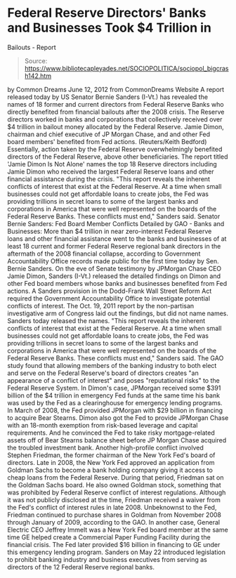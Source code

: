 # Federal Reserve Directors' Banks and Businesses Took $4 Trillion in 
Bailouts - Report

> Source: https://www.bibliotecapleyades.net/SOCIOPOLITICA/sociopol_bigcrash142.htm

by Common Dreams
June 12, 2012
from
CommonDreams Website
A report released today by US Senator Bernie Sanders (I-Vt.) has
revealed the names of 18 former and current directors from
Federal Reserve
Banks who directly benefited from financial bailouts after the 2008 crisis.
The Reserve directors worked in banks and
corporations that collectively received over $4 trillion in bailout money
allocated by the Federal Reserve.
Jamie Dimon, chairman and
chief executive of JP Morgan Chase,
and and other Fed board
members' benefited from Fed actions.
(Reuters/Keith Bedford)
Essentially, action taken by the Federal Reserve
overwhelmingly benefited directors of the Federal Reserve, above other
beneficiaries.
The
report titled 'Jamie Dimon Is Not Alone'
names the top 18 Reserve directors including Jamie Dimon who received
the largest Federal Reserve loans and other financial assistance during the
crisis.
"This report reveals the inherent conflicts
of interest that exist at the Federal Reserve. At a time when small
businesses could not get affordable loans to create jobs, the Fed was
providing trillions in secret loans to some of the largest banks and
corporations in America that were well represented on the boards of the
Federal Reserve Banks. These conflicts must end," Sanders said.
Senator Bernie Sanders:
Fed Board Member Conflicts Detailed by GAO - Banks and
Businesses:
More than $4 trillion in near zero-interest
Federal Reserve loans and other financial assistance went to the banks
and businesses of at least 18 current and former Federal Reserve
regional bank directors in the aftermath of the 2008 financial collapse,
according to Government Accountability Office records made public for
the first time today by Sen. Bernie Sanders.
On the eve of Senate testimony by JPMorgan Chase CEO Jamie Dimon,
Sanders (I-Vt.) released the detailed findings on Dimon and other Fed
board members whose banks and businesses benefited from Fed actions.
A Sanders provision in the Dodd-Frank Wall Street Reform Act required
the
Government Accountability Office to
investigate potential conflicts of interest.
The Oct. 19, 2011 report by
the non-partisan investigative arm of Congress laid out the findings,
but did not name names.
Sanders today
released the names.
"This report reveals the inherent
conflicts of interest that exist at the Federal Reserve. At a time
when small businesses could not get affordable loans to create jobs,
the Fed was providing trillions in secret loans to some of the
largest banks and corporations in America that were well represented
on the boards of the Federal Reserve Banks. These conflicts must
end," Sanders said.
The GAO study found that allowing members of
the banking industry to both elect and serve on the Federal Reserve's
board of directors creates "an appearance of a conflict of interest" and
poses "reputational risks" to the Federal Reserve System.
In Dimon's case, JPMorgan received some $391 billion of the $4 trillion
in emergency Fed funds at the same time his bank was used by the Fed as
a clearinghouse for emergency lending programs. In March of 2008, the
Fed provided JPMorgan with $29 billion in financing to acquire Bear
Stearns.
Dimon also got the Fed to provide JPMorgan
Chase with an 18-month exemption from risk-based leverage and capital
requirements. And he convinced the Fed to take risky mortgage-related
assets off of Bear Stearns balance sheet before JP Morgan Chase acquired
the troubled investment bank.
Another high-profile conflict involved Stephen Friedman, the former
chairman of the New York Fed's board of directors. Late in 2008, the New
York Fed approved an application from Goldman Sachs to become a bank
holding company giving it access to cheap loans from the Federal
Reserve. During that period, Friedman sat on the Goldman Sachs board.
He also owned Goldman stock, something that
was prohibited by Federal Reserve conflict of interest regulations.
Although it was not publicly disclosed at the time, Friedman received a
waiver from the Fed's conflict of interest rules in late 2008.
Unbeknownst to the Fed, Friedman continued
to purchase shares in Goldman from November 2008 through January of
2009, according to the GAO.
In another case, General Electric CEO Jeffrey Immelt was a New
York Fed board member at the same time GE helped create a Commercial
Paper Funding Facility during the financial crisis. The Fed later
provided $16 billion in financing to GE under this emergency lending
program.
Sanders on May 22 introduced
legislation to prohibit banking
industry and business executives from serving as directors of the 12
Federal Reserve regional banks.
